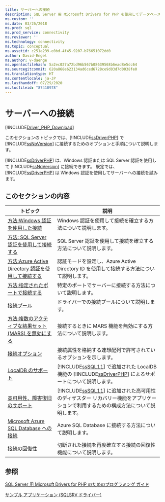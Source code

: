 ```yaml
---
title: サーバーへの接続
description: SQL Server 用 Microsoft Drivers for PHP を使用してデータベースに接続するさまざまな方法について説明します。
ms.custom: ''
ms.date: 03/26/2018
ms.prod: sql
ms.prod_service: connectivity
ms.reviewer: ''
ms.technology: connectivity
ms.topic: conceptual
ms.assetid: c251a239-e0bd-4f45-9207-b76651072dd0
author: David-Engel
ms.author: v-daenge
ms.openlocfilehash: 5a2ec027a72bd96b567b08639568b6ead8e5dc64
ms.sourcegitcommit: 620a868e623134ad6ced6728ce9d03d7d0038fe0
ms.translationtype: HT
ms.contentlocale: ja-JP
ms.lasthandoff: 07/29/2020
ms.locfileid: "87410978"
---
```

# <a name="connecting-to-the-server"></a>サーバーへの接続
[!INCLUDE[Driver_PHP_Download](../../includes/driver_php_download.md)]

このセクションのトピックでは、[!INCLUDE[ssDriverPHP](../../includes/ssdriverphp_md.md)] で [!INCLUDE[ssNoVersion](../../includes/ssnoversion-md.md)] に接続するためのオプションと手順について説明します。  

[!INCLUDE[ssDriverPHP](../../includes/ssdriverphp_md.md)] は、Windows 認証または SQL Server 認証を使用して [!INCLUDE[ssNoVersion](../../includes/ssnoversion-md.md)] に接続できます。 既定では、 [!INCLUDE[ssDriverPHP](../../includes/ssdriverphp_md.md)] は Windows 認証を使用してサーバーへの接続を試みます。  

## <a name="in-this-section"></a>このセクションの内容  

|トピック|説明|  
|---------|---------------|  
|[方法:Windows 認証を使用した接続](../../connect/php/how-to-connect-using-windows-authentication.md)|Windows 認証を使用して接続を確立する方法について説明します。|  
|[方法: SQL Server 認証を使用して接続する](../../connect/php/how-to-connect-using-sql-server-authentication.md)|SQL Server 認証を使用して接続を確立する方法について説明します。|  
|[方法:Azure Active Directory 認証を使用して接続する](../../connect/php/azure-active-directory.md)|認証モードを設定し、Azure Active Directory ID を使用して接続する方法について説明します。|  
|[方法:指定されたポートで接続する](../../connect/php/how-to-connect-on-a-specified-port.md)|特定のポートでサーバーに接続する方法について説明します。|  
|[接続プール](../../connect/php/connection-pooling-microsoft-drivers-for-php-for-sql-server.md)|ドライバーでの接続プールについて説明します。|  
|[方法:複数のアクティブな結果セット (MARS) を無効にする](../../connect/php/how-to-disable-multiple-active-resultsets-mars.md)|接続するときに MARS 機能を無効にする方法について説明します。|  
|[接続オプション](../../connect/php/connection-options.md)|接続属性を格納する連想配列で許可されているオプションを示します。|  
|[LocalDB のサポート](../../connect/php/php-driver-for-sql-server-support-for-localdb.md)|[!INCLUDE[ssSQL11](../../includes/sssql11-md.md)] で追加された LocalDB 機能の [!INCLUDE[ssDriverPHP](../../includes/ssdriverphp_md.md)] によるサポートについて説明します。|  
|[高可用性、障害復旧のサポート](../../connect/php/php-driver-for-sql-server-support-for-high-availability-disaster-recovery.md)|[!INCLUDE[ssSQL11](../../includes/sssql11-md.md)] に追加された高可用性のディザスター リカバリー機能をアプリケーションで利用するための構成方法について説明します。|  
|[Microsoft Azure SQL Database への接続](../../connect/php/connecting-to-microsoft-azure-sql-database.md)|Azure SQL Database に接続する方法について説明します。|  
|[接続の回復性](../../connect/php/connection-resiliency.md)|切断された接続を再度確立する接続の回復性機能について説明します。|  

## <a name="see-also"></a>参照  
[SQL Server 用 Microsoft Drivers for PHP のためのプログラミング ガイド](../../connect/php/programming-guide-for-php-sql-driver.md)

[サンプル アプリケーション &#40;SQLSRV ドライバー&#41;](../../connect/php/example-application-sqlsrv-driver.md)  
